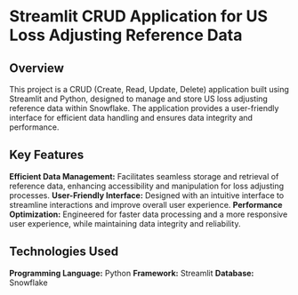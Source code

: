 # Streamlit CRUD Application for US Loss Adjusting Reference Data
## Overview
This project is a CRUD (Create, Read, Update, Delete) application built using Streamlit and Python, designed to manage and store US loss adjusting reference data within Snowflake. The application provides a user-friendly interface for efficient data handling and ensures data integrity and performance.

## Key Features
  **Efficient Data Management:** Facilitates seamless storage and retrieval of reference data, enhancing accessibility and manipulation for loss adjusting processes.
  **User-Friendly Interface:** Designed with an intuitive interface to streamline interactions and improve overall user experience.
  **Performance Optimization:** Engineered for faster data processing and a more responsive user experience, while maintaining data integrity and reliability.
## Technologies Used
  **Programming Language:** Python
  **Framework:** Streamlit
  **Database:** Snowflake
